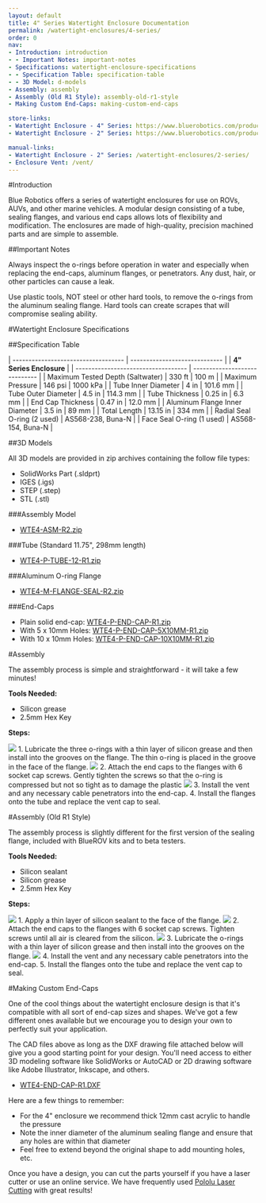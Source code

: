 ```yaml
---
layout: default
title: 4" Series Watertight Enclosure Documentation
permalink: /watertight-enclosures/4-series/
order: 0
nav:
- Introduction: introduction
- - Important Notes: important-notes
- Specifications: watertight-enclosure-specifications
- - Specification Table: specification-table
- - 3D Model: d-models
- Assembly: assembly
- Assembly (Old R1 Style): assembly-old-r1-style
- Making Custom End-Caps: making-custom-end-caps

store-links:
- Watertight Enclosure - 4" Series: https://www.bluerobotics.com/product-category/4-series/
- Watertight Enclosure - 2" Series: https://www.bluerobotics.com/product-category/2-series/

manual-links:
- Watertight Enclosure - 2" Series: /watertight-enclosures/2-series/
- Enclosure Vent: /vent/
---
```


#Introduction

Blue Robotics offers a series of watertight enclosures for use on ROVs, AUVs, and other marine vehicles. A modular design consisting of a tube, sealing flanges, and various end caps allows lots of flexibility and modification. The enclosures are made of high-quality, precision machined parts and are simple to assemble.

##Important Notes

<i class="fa fa-exclamation-triangle fa-fw fa-2x text-warning"></i>
Always inspect the o-rings before operation in water and especially when replacing the end-caps, aluminum flanges, or penetrators. Any dust, hair, or other particles can cause a leak.

<i class="fa fa-exclamation-triangle fa-fw fa-2x text-warning"></i>
Use plastic tools, NOT steel or other hard tools, to remove the o-rings from the aluminum sealing flange. Hard tools can create scrapes that will compromise sealing ability.

<!--<i class="fa fa-lightbulb-o fa-fw fa-2x blue"></i>
A slight clicking noise is normal, especially when operated dry. It is caused by slight movement of the shaft in the plastic bearings.-->

#Watertight Enclosure Specifications

##Specification Table

| ----------------------------------- | ----------------------------- |
|                          **4" Series Enclosure**                    |
| ----------------------------------- | ----------------------------- |
| Maximum Tested Depth (Saltwater)    | 330 ft        | 100 m         |
| Maximum Pressure                    | 146 psi       | 1000 kPa      |
| Tube Inner Diameter                 | 4 in          | 101.6 mm      |
| Tube Outer Diameter                 | 4.5 in        | 114.3 mm      |
| Tube Thickness                      | 0.25 in       | 6.3 mm        |
| End Cap Thickness                   | 0.47 in       | 12.0 mm       |
| Aluminum Flange Inner Diameter      | 3.5 in        | 89 mm         |
| Total Length                        | 13.15 in      | 334 mm        |
| Radial Seal O-ring (2 used)         | AS568-238, Buna-N             |
| Face Seal O-ring (1 used)           | AS568-154, Buna-N             |

##3D Models

All 3D models are provided in zip archives containing the follow file types:

- SolidWorks Part (.sldprt)
- IGES (.igs) 
- STEP (.step)
- STL (.stl)

###Assembly Model

- [WTE4-ASM-R2.zip](http://www.bluerobotics.com/models/WTE4-ASM-R2.zip)

###Tube (Standard 11.75", 298mm length)

- [WTE4-P-TUBE-12-R1.zip](http://www.bluerobotics.com/models/WTE4-P-TUBE-12-R1.zip)

###Aluminum O-ring Flange

- [WTE4-M-FLANGE-SEAL-R2.zip](http://www.bluerobotics.com/models/WTE4-M-FLANGE-SEAL-R2.zip)

###End-Caps

- Plain solid end-cap: [WTE4-P-END-CAP-R1.zip](http://www.bluerobotics.com/models/WTE4-P-END-CAP-R1.zip)
- With 5 x 10mm Holes: [WTE4-P-END-CAP-5X10MM-R1.zip](http://www.bluerobotics.com/models/WTE4-P-END-CAP-5X10MM-R1.zip)
- With 10 x 10mm Holes: [WTE4-P-END-CAP-10X10MM-R1.zip](http://www.bluerobotics.com/models/WTE4-P-END-CAP-10X10MM-R1.zip)

#Assembly

The assembly process is simple and straightforward - it will take a few minutes!

**Tools Needed:**

* Silicon grease
* 2.5mm Hex Key

**Steps:**

<img src="/assets/images/tutorials/wtc-assembly/step-3.jpg" class="img-responsive" style="max-width:600px" />
1. Lubricate the three o-rings with a thin layer of silicon grease and then install into the grooves on the flange. The thin o-ring is placed in the groove in the face of the flange.

<img src="/assets/images/tutorials/wtc-assembly/step-2.jpg" class="img-responsive" style="max-width:600px" />
2. Attach the end caps to the flanges with 6 socket cap screws. Gently tighten the screws so that the o-ring is compressed but not so tight as to damage the plastic

<img src="/assets/images/tutorials/wtc-assembly/vent-1.jpg" class="img-responsive" style="max-width:400px" />
3. Install the vent and any necessary cable penetrators into the end-cap.  
4. Install the flanges onto the tube and replace the vent cap to seal.

#Assembly (Old R1 Style)

The assembly process is slightly different for the first version of the sealing flange, included with BlueROV kits and to beta testers.

**Tools Needed:**

* Silicon sealant
* Silicon grease
* 2.5mm Hex Key

**Steps:**

<img src="/assets/images/tutorials/wtc-assembly/step-1.jpg" class="img-responsive" style="max-width:600px" />
1. Apply a thin layer of silicon sealant to the face of the flange.

<img src="/assets/images/tutorials/wtc-assembly/step-2.jpg" class="img-responsive" style="max-width:600px" />
2. Attach the end caps to the flanges with 6 socket cap screws. Tighten screws until all air is cleared from the silicon.

<img src="/assets/images/tutorials/wtc-assembly/step-3.jpg" class="img-responsive" style="max-width:600px" />
3. Lubricate the o-rings with a thin layer of silicon grease and then install into the grooves on the flange.

<img src="/assets/images/tutorials/wtc-assembly/vent-1.jpg" class="img-responsive" style="max-width:400px" />
4. Install the vent and any necessary cable penetrators into the end-cap.  
5. Install the flanges onto the tube and replace the vent cap to seal.

#Making Custom End-Caps

One of the cool things about the watertight enclosure design is that it's compatible with all sort of end-cap sizes and shapes. We've got a few different ones available but we encourage you to design your own to perfectly suit your application.

The CAD files above as long as the DXF drawing file attached below will give you a good starting point for your design. You'll need access to either 3D modeling software like SolidWorks or AutoCAD or 2D drawing software like Adobe Illustrator, Inkscape, and others.

- [WTE4-END-CAP-R1.DXF](/wte/dxf/WTE4-END-CAP-R1.DXF)

Here are a few things to remember:

- For the 4" enclosure we recommend thick 12mm cast acrylic to handle the pressure
- Note the inner diameter of the aluminum sealing flange and ensure that any holes are within that diameter
- Feel free to extend beyond the original shape to add mounting holes, etc.

Once you have a design, you can cut the parts yourself if you have a laser cutter or use an online service. We have frequently used [Pololu Laser Cutting](https://www.pololu.com/product/749) with great results!